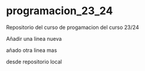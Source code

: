 # programacion_23_24
Repositorio del curso de progamacion del curso 23/24

Añadir una linea nueva

añado otra linea mas

desde repositorio local